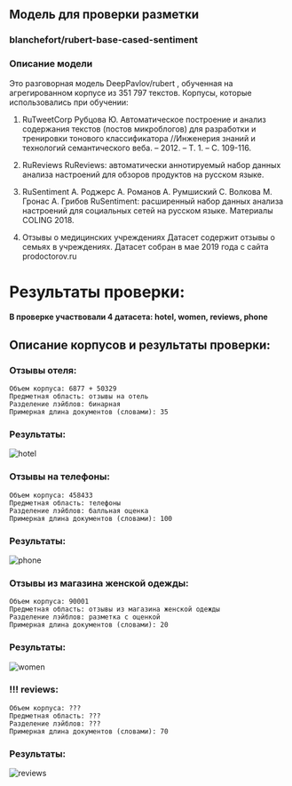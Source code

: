 ## Модель для проверки разметки

### blanchefort/rubert-base-cased-sentiment

### Описание модели
Это разговорная модель DeepPavlov/rubert , обученная на агрегированном корпусе из 351 797 текстов.
Корпусы, которые использовались при обучении:

1) RuTweetCorp
Рубцова Ю. Автоматическое построение и анализ содержания текстов (постов микроблогов) для разработки и тренировки тонового классификатора //Инженерия знаний и технологий семантического веба. – 2012. – Т. 1. – С. 109-116.

2) RuReviews
RuReviews: автоматически аннотируемый набор данных анализа настроений для обзоров продуктов на русском языке.

3) RuSentiment
А. Роджерс А. Романов А. Румшиский С. Волкова М. Гронас А. Грибов RuSentiment: расширенный набор данных анализа настроений для социальных сетей на русском языке. Материалы COLING 2018.

4) Отзывы о медицинских учреждениях
Датасет содержит отзывы о семьях в учреждениях. Датасет собран в мае 2019 года с сайта prodoctorov.ru

# Результаты проверки:

#### В проверке участвовали 4 датасета: hotel, women, reviews, phone

## Описание корпусов и результаты проверки:

### Отзывы отеля:

    Объем корпуса: 6877 + 50329
    Предметная область: отзывы на отель
    Разделение лэйблов: бинарная
    Примерная длина документов (словами): 35

### Результаты:

![hotel](https://user-images.githubusercontent.com/72318993/204066957-0e937c0f-702c-4df4-838b-11fc2fec1574.jpg)


### Отзывы на телефоны:

    Объем корпуса: 458433
    Предметная область: телефоны
    Разделение лэйблов: балльная оценка
    Примерная длина документов (словами): 100

### Результаты:

![phone](https://user-images.githubusercontent.com/72318993/204066978-606ffd96-2c15-4c9a-9b2f-4495f0cf46a4.jpg)


### Отзывы из магазина женской одежды:

    Объем корпуса: 90001
    Предметная область: отзывы из магазина женской одежды
    Разделение лэйблов: разметка с оценкой
    Примерная длина документов (словами): 20

### Результаты:

![women](https://user-images.githubusercontent.com/72318993/204066971-9acad1a8-a6e8-4217-bdfc-b146c0055168.jpg)

### !!! reviews:

    Объем корпуса: ???
    Предметная область: ???
    Разделение лэйблов: ???
    Примерная длина документов (словами): 70
 
 ### Результаты:
 
![reviews](https://user-images.githubusercontent.com/72318993/204066991-fc6ef3c7-84bd-4512-b414-9c0d926b2de1.jpg)
